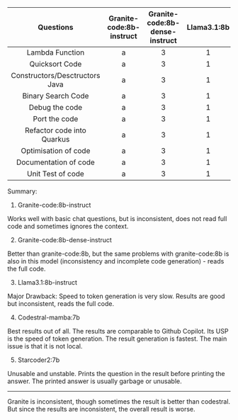 | Questions | Granite-code:8b-instruct | Granite-code:8b-dense-instruct | Llama3.1:8b | Codestral-Mamba:7b | Starcoder2:7b |
| :----: | :----: | :----: | :----: | :----: | :----: |
| Lambda Function | a | 3 | 1 | 2 | 5 |
| Quicksort Code | a | 3 | 1 | 2 | 5 |
| Constructors/Desctructors Java | a | 3 | 1 | 2 | 5 |
| Binary Search Code | a | 3 | 1 | 2 | 5 |
| Debug the code | a | 3 | 1 | 2 | 5 |
| Port the code | a | 3 | 1 | 2 | 5 |
| Refactor code into Quarkus | a | 3 | 1 | 2 | 5 |
| Optimisation of code | a | 3 | 1 | 2 | 5 |
| Documentation of code | a | 3 | 1 | 2 | 5 |
| Unit Test of code | a | 3 | 1 | 2 | 5 |


Summary:

1. Granite-code:8b-instruct

Works well with basic chat questions, but is inconsistent, does not read full code and sometimes ignores the context.

2. Granite-code:8b-dense-instruct

Better than granite-code:8b, but the same problems with granite-code:8b is also in this model (inconsistency and incomplete code generation) - reads the full code.

3. Llama3.1:8b-instruct

Major Drawback: Speed to token generation is very slow. Results are good but inconsistent, reads the full code.

4. Codestral-mamba:7b

Best results out of all. The results are comparable to Github Copilot. Its USP is the speed of token generation. The result generation is fastest. The main issue is that it is not local.

5. Starcoder2:7b

Unusable and unstable. Prints the question in the result before printing the answer. The printed answer is usually garbage or unusable.

---------------------------------------------------------------------------------------------------

Granite is inconsistent, though sometimes the result is better than codestral. But since the results are inconsistent, the overall result is worse.
